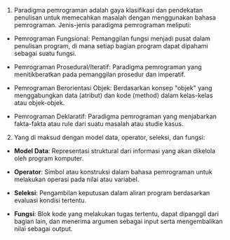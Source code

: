 1. Paradigma pemrograman adalah gaya klasifikasi dan pendekatan penulisan untuk memecahkan masalah dengan menggunakan bahasa pemrograman. Jenis-jenis paradigma pemrograman meliputi:

- Pemrograman Fungsional: Pemanggilan fungsi menjadi pusat dalam penulisan program, di mana setiap bagian program dapat dipahami sebagai suatu fungsi.

- Pemrograman Prosedural/Iteratif: Paradigma pemrograman yang menitikberatkan pada pemanggilan prosedur dan imperatif.

- Pemrograman Berorientasi Objek: Berdasarkan konsep "objek" yang menggabungkan data (atribut) dan kode (method) dalam kelas-kelas atau objek-objek.

- Pemrograman Deklaratif: Paradigma pemrograman yang menjabarkan fakta-fakta atau rule dari suatu masalah atau studie kasus.

2. Yang di maksud dengan model data, operator, seleksi, dan fungsi:
- **Model Data**: Representasi struktural dari informasi yang akan dikelola oleh program komputer.

- **Operator**: Simbol atau konstruksi dalam bahasa pemrograman untuk melakukan operasi pada nilai atau variabel.

- **Seleksi**: Pengambilan keputusan dalam aliran program berdasarkan evaluasi kondisi tertentu.

- **Fungsi**: Blok kode yang melakukan tugas tertentu, dapat dipanggil dari bagian lain, dan menerima argumen sebagai input serta mengembalikan nilai sebagai output.